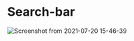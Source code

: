 # Search-bar
![Screenshot from 2021-07-20 15-46-39](https://user-images.githubusercontent.com/19623279/127309262-98988705-4e26-4e03-8854-ccb86f19f4ed.png)
